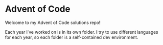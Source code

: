 # Advent of Code

Welcome to my Advent of Code solutions repo!

Each year I've worked on is in its own folder. I try to use different
languages for each year, so each folder is a self-contained dev environment.

